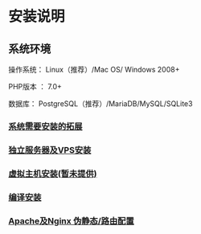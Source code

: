 # 安装说明

## 系统环境

操作系统： Linux（推荐）/Mac OS/ Windows 2008+

PHP版本 ： 7.0+

数据库： PostgreSQL（推荐）/MariaDB/MySQL/SQLite3


### [系统需要安装的拓展](/#/installations/first)

### [独立服务器及VPS安装](/#/installations/vps)

### [虚拟主机安装(暂未提供)](/#/installations/vhost)

### [编译安装](/#/installations/compile.md)

### [Apache及Nginx 伪静态/路由配置](/#/installations/conf)